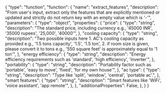 {
    "type": "function",
    "function": {
        "name": "extract_features",
        "description": "From user's input, extract only the features that are explicitly mentioned or updated and strictly do not return key with an empty value which is '-'",
        "parameters": {
            "type": "object",
            "properties": {
                "price": {
                    "type": "string",
                    "description": "The standard price, including currency e.g., '45000 INR', '35000 rupees', '25,000', '40000'", 
                },
                "cooling capacity": {
                    "type": "string",
                    "description": "Two possible inputs here 1. AC's cooling capacity as provided e.g., '1.5 tons capacity', '1.5', '1.5 ton', 2. if room size is given, please convert it to tons e.g., '550 square feet' is approximately equal to '1 ton'", 
                },
                "energy efficiency": {
                    "type": "string",
                    "description": "Energy efficiency requirements such as 'standard', 'high efficiency', 'inverter'", 
                },
                "portability": {
                    "type": "string",
                    "description": "Portability factor such as 'portable', 'easy to move', 'fixed', 'for my own house'", 
                },
                "ac type": {
                    "type": "string",
                    "description": "Type like 'split', 'window', 'central', 'portable ac'.", 
                },
                "smart features": {
                    "type": "string",
                    "description": "Smart features like 'WiFi', 'voice assistant', 'app remote'", 
                },
            },
            "additionalProperties": False,
        },
    }
}